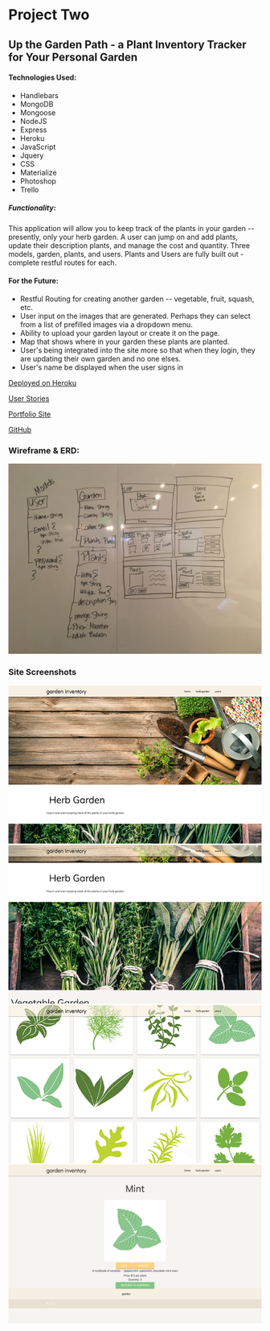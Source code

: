 # Project Two 
## Up the Garden Path - a Plant Inventory Tracker for Your Personal Garden

#### Technologies Used:
* Handlebars
* MongoDB
* Mongoose
* NodeJS
* Express
* Heroku
* JavaScript
* Jquery
* CSS
* Materialize
* Photoshop
* Trello

##### Functionality:
This application will allow you to keep track of the plants in your garden -- presently, only your herb garden. A user can jump on and add plants, update their description plants, and manage the cost and quantity. 
Three models, garden, plants, and users. Plants and Users are fully built out - complete restful routes for each.



#### For the Future: 
* Restful Routing for creating another garden -- vegetable, fruit, squash, etc. 
* User input on the images that are generated. Perhaps they can select from a list of prefilled images via a dropdown menu. 
* Ability to upload your garden layout or create it on the page.
* Map that shows where in your garden these plants are planted.
* User's being integrated into the site more so that when they login, they are updating their own garden and no one elses. 
* User's name be displayed when the user signs in



[Deployed on Heroku](https://gardeninventory.herokuapp.com/ "Up the Garden Path")

[User Stories](https://trello.com/b/tsZ1NUtB/wdi-project-2 "Trello")

[Portfolio Site](http://usher-railways-74478.bitballoon.com/ "Portfolio Site")

[GitHub](https://github.com/victoriactemple "Victoria Project Github Page")

### Wireframe & ERD:

<img src="/public/images/wireframe_project2.JPG">

### Site Screenshots
<img src="/public/images/garden_screenshot_1.png">
<img src="/public/images/garden_screenshot_2.png">
<img src="/public/images/garden_screenshot_3.png">
<img src="/public/images/garden_screenshot_4.png">